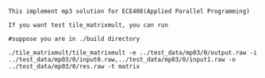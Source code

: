    This implement mp3 solution for ECE408(Applied Parallel Programming)
    
    If you want test tile_matrixmult, you can run
    
    #suppose you are in ./build directory

    ./tile_matrixmult/tile_matrixmult -e ../test_data/mp03/0/output.raw -i ../test_data/mp03/0/input0.raw,../test_data/mp03/0/input1.raw -o ../test_data/mp03/0/res.raw -t matrix